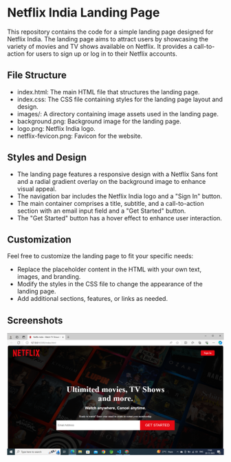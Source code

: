 
# Netflix India Landing Page

This repository contains the code for a simple landing page designed for Netflix India. The landing page aims to attract users by showcasing the variety of movies and TV shows available on Netflix. It provides a call-to-action for users to sign up or log in to their Netflix accounts.


## File Structure
- index.html: The main HTML file that structures the landing page.
- index.css: The CSS file containing styles for the landing page layout and design.
- images/: A directory containing image assets used in the landing page.
- background.png: Background image for the landing page.
- logo.png: Netflix India logo.
- netflix-fevicon.png: Favicon for the website.
## Styles and Design
- The landing page features a responsive design with a Netflix Sans font and a radial gradient overlay on the background image to enhance visual appeal.
- The navigation bar includes the Netflix India logo and a "Sign In" button.
- The main container comprises a title, subtitle, and a call-to-action section with an email input field and a "Get Started" button.
- The "Get Started" button has a hover effect to enhance user interaction.
## Customization
Feel free to customize the landing page to fit your specific needs:

- Replace the placeholder content in the HTML with your own text, images, and branding.
- Modify the styles in the CSS file to change the appearance of the landing page.
- Add additional sections, features, or links as needed.
## Screenshots

![App Screenshot 1](images\Screenshot%20(5).png)

